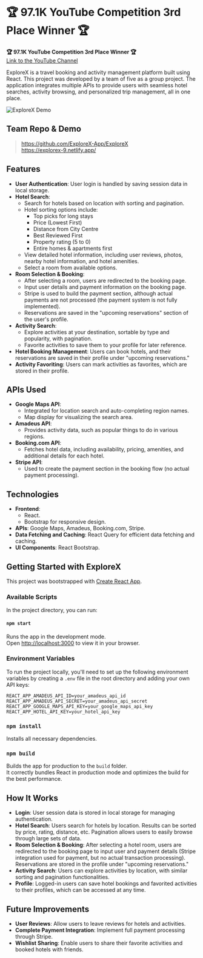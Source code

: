 # 🏆 97.1K YouTube Competition 3rd Place Winner 🏆

**🏆 97.1K YouTube Competition 3rd Place Winner 🏆**  
[Link to the YouTube Channel](https://www.youtube.com/@%EC%BD%94%EB%94%A9%EC%95%8C%EB%A0%A4%EC%A3%BC%EB%8A%94%EB%88%84%EB%82%98)

ExploreX is a travel booking and activity management platform built using React. This project was developed by a team of five as a group project. The application integrates multiple APIs to provide users with seamless hotel searches, activity browsing, and personalized trip management, all in one place.


![ExploreX Demo](./src/assets/Demo.gif)

## Team Repo & Demo
> https://github.com/ExploreX-App/ExploreX <br/>
> https://explorex-9.netlify.app/

## Features

- **User Authentication**: User login is handled by saving session data in local storage.
- **Hotel Search**: 
  - Search for hotels based on location with sorting and pagination.
  - Hotel sorting options include:
    - Top picks for long stays
    - Price (Lowest First)
    - Distance from City Centre
    - Best Reviewed First
    - Property rating (5 to 0)
    - Entire homes & apartments first
  - View detailed hotel information, including user reviews, photos, nearby hotel information, and hotel amenities.
  - Select a room from available options.
- **Room Selection & Booking**: 
  - After selecting a room, users are redirected to the booking page.
  - Input user details and payment information on the booking page.
  - Stripe is used to build the payment section, although actual payments are not processed (the payment system is not fully implemented).
  - Reservations are saved in the "upcoming reservations" section of the user's profile.
- **Activity Search**: 
  - Explore activities at your destination, sortable by type and popularity, with pagination.
  - Favorite activities to save them to your profile for later reference.
- **Hotel Booking Management**: Users can book hotels, and their reservations are saved in their profile under "upcoming reservations."
- **Activity Favoriting**: Users can mark activities as favorites, which are stored in their profile.

## APIs Used

- **Google Maps API**: 
  - Integrated for location search and auto-completing region names.
  - Map display for visualizing the search area.
- **Amadeus API**: 
  - Provides activity data, such as popular things to do in various regions.
- **Booking.com API**: 
  - Fetches hotel data, including availability, pricing, amenities, and additional details for each hotel.
- **Stripe API**: 
  - Used to create the payment section in the booking flow (no actual payment processing).

## Technologies

- **Frontend**: 
  - React.
  - Bootstrap for responsive design.
- **APIs**: Google Maps, Amadeus, Booking.com, Stripe.
- **Data Fetching and Caching**: React Query for efficient data fetching and caching.
- **UI Components**: React Bootstrap.

## Getting Started with ExploreX

This project was bootstrapped with [Create React App](https://github.com/facebook/create-react-app).

### Available Scripts

In the project directory, you can run:

#### `npm start`

Runs the app in the development mode.  
Open [http://localhost:3000](http://localhost:3000) to view it in your browser.

### Environment Variables

To run the project locally, you'll need to set up the following environment variables by creating a `.env` file in the root directory and adding your own API keys:

```env
REACT_APP_AMADEUS_API_ID=your_amadeus_api_id
REACT_APP_AMADEUS_API_SECRET=your_amadeus_api_secret
REACT_APP_GOOGLE_MAPS_API_KEY=your_google_maps_api_key
REACT_APP_HOTEL_API_KEY=your_hotel_api_key
```

### `npm install`

Installs all necessary dependencies.

### `npm build`

Builds the app for production to the `build` folder.  
It correctly bundles React in production mode and optimizes the build for the best performance.

## How It Works

- **Login**: User session data is stored in local storage for managing authentication.
- **Hotel Search**: Users search for hotels by location. Results can be sorted by price, rating, distance, etc. Pagination allows users to easily browse through large sets of data.
- **Room Selection & Booking**: After selecting a hotel room, users are redirected to the booking page to input user and payment details (Stripe integration used for payment, but no actual transaction processing). Reservations are stored in the profile under "upcoming reservations."
- **Activity Search**: Users can explore activities by location, with similar sorting and pagination functionalities.
- **Profile**: Logged-in users can save hotel bookings and favorited activities to their profiles, which can be accessed at any time.

## Future Improvements

- **User Reviews**: Allow users to leave reviews for hotels and activities.
- **Complete Payment Integration**: Implement full payment processing through Stripe.
- **Wishlist Sharing**: Enable users to share their favorite activities and booked hotels with friends.

